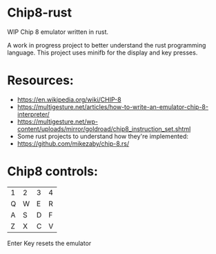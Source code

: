 # Chip8-rust
WIP Chip 8 emulator written in rust.

A work in progress project to better understand the rust programming language.
This project uses minifb for the display and key presses.
# Resources:
* https://en.wikipedia.org/wiki/CHIP-8
* https://multigesture.net/articles/how-to-write-an-emulator-chip-8-interpreter/
* https://multigesture.net/wp-content/uploads/mirror/goldroad/chip8_instruction_set.shtml
* Some rust projects to understand how they're implemented:
* https://github.com/mikezaby/chip-8.rs/

# Chip8 controls:
| | | | |
|-|-|-|-|
|1|2|3|4|
|Q|W|E|R|
|A|S|D|F|
|Z|X|C|V|

Enter Key resets the emulator
